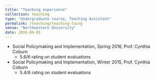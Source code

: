 ```yaml
---
title: "Teaching experience"
collection: teaching
type: "Undergraduate course, Teaching Assistant"
permalink: /teaching/teaching-taing
venue: "Northwestern University"
date: 2016-04-01
---
```


- Social Policymaking and Implementation, Spring 2016, Prof. Cynthia Coburn
  - 5.6/6 rating on student evaluations
- Social Policymaking and Implementation, Winter 2015, Prof. Cynthia Coburn
  - 5.4/6 rating on student evaluations
